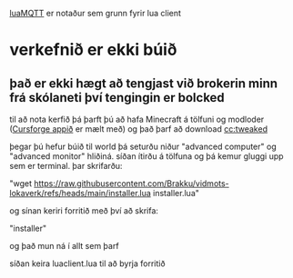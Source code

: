 [luaMQTT](https://github.com/WhyKickAmooCow/luamqtt-computercraft) er notaður sem grunn fyrir lua client

# verkefnið er ekki búið

## það er ekki hægt að tengjast við brokerin minn frá skólaneti því tengingin er bolcked

til að nota kerfið þá þarft þú að hafa Minecraft á tölfuni og modloder ([Cursforge appið](https://www.curseforge.com/download/app) er mælt með) og það þarf að download [cc:tweaked](https://www.curseforge.com/minecraft/mc-mods/cc-tweaked)

þegar þú hefur búið til world þá seturðu niður "advanced computer" og "advanced monitor" hliðiná. síðan ítirðu á tölfuna og þá kemur gluggi upp sem er terminal. þar skrifarðu:

"wget https://raw.githubusercontent.com/Brakku/vidmots-lokaverk/refs/heads/main/installer.lua installer.lua" 

og sínan keriri forritið með því að skrifa:

"installer" 

og það mun ná í allt sem þarf

síðan keira luaclient.lua til að byrja forritið

